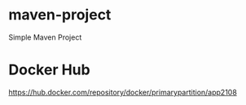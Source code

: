 # maven-project

Simple Maven Project

# Docker Hub

https://hub.docker.com/repository/docker/primarypartition/app2108
